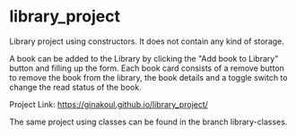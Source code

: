 # library_project
Library project using constructors. 
It does not contain any kind of storage.

A book can be added to the Library by clicking the "Add book to Library" button and filling up the form.
Each book card consists of a remove button to remove the book from the library, the book details and a toggle switch to change the read status of the book.

Project Link: https://ginakoul.github.io/library_project/

The same project using classes can be found in the branch library-classes.